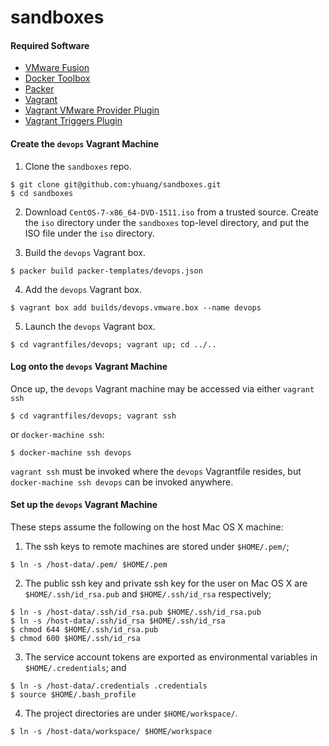 # sandboxes

#### Required Software
- [VMware Fusion](https://www.vmware.com/products/fusion/fusion-evaluation)
- [Docker Toolbox](https://github.com/docker/toolbox/releases/)
- [Packer](https://www.packer.io/downloads.html)
- [Vagrant](https://www.vagrantup.com/downloads.html)
- [Vagrant VMware Provider Plugin](https://www.vagrantup.com/docs/vmware/installation.html)
- [Vagrant Triggers Plugin](https://github.com/emyl/vagrant-triggers)

#### Create the `devops` Vagrant Machine

  1. Clone the `sandboxes` repo.

  ```
  $ git clone git@github.com:yhuang/sandboxes.git
  $ cd sandboxes
  ```

  2. Download `CentOS-7-x86_64-DVD-1511.iso` from a trusted source.  Create the `iso` directory under the `sandboxes` top-level directory, and put the ISO file under the `iso` directory.

  3. Build the `devops` Vagrant box.

  ```
  $ packer build packer-templates/devops.json
  ```

  4. Add the `devops` Vagrant box.

  ```
  $ vagrant box add builds/devops.vmware.box --name devops
  ```

  5. Launch the `devops` Vagrant box.

  ```
  $ cd vagrantfiles/devops; vagrant up; cd ../..
  ```

#### Log onto the `devops` Vagrant Machine
Once up, the `devops` Vagrant machine may be accessed via either `vagrant ssh`
```
$ cd vagrantfiles/devops; vagrant ssh
```
or `docker-machine ssh`:
```
$ docker-machine ssh devops
```

`vagrant ssh` must be invoked where the `devops` Vagrantfile resides, but `docker-machine ssh devops` can be invoked anywhere.

#### Set up the `devops` Vagrant Machine
These steps assume the following on the host Mac OS X machine:

  1. The ssh keys to remote machines are stored under `$HOME/.pem/`;

  ```
  $ ln -s /host-data/.pem/ $HOME/.pem
  ```

  2. The public ssh key and private ssh key for the user on Mac OS X are `$HOME/.ssh/id_rsa.pub` and `$HOME/.ssh/id_rsa` respectively;

  ```
  $ ln -s /host-data/.ssh/id_rsa.pub $HOME/.ssh/id_rsa.pub
  $ ln -s /host-data/.ssh/id_rsa $HOME/.ssh/id_rsa
  $ chmod 644 $HOME/.ssh/id_rsa.pub
  $ chmod 600 $HOME/.ssh/id_rsa
  ```

  3. The service account tokens are exported as environmental variables in `$HOME/.credentials`; and

  ```
  $ ln -s /host-data/.credentials .credentials
  $ source $HOME/.bash_profile
  ```

  4. The project directories are under `$HOME/workspace/`.

  ```
  $ ln -s /host-data/workspace/ $HOME/workspace
  ```
